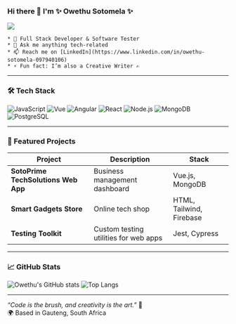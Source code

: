 ### Hi there 👋  I'm  ✨ Owethu Sotomela ✨

![](https://komarev.com/ghpvc/?username=OwethuSotomela&label=Owethu+Sotomela's+Profile+Views&color=ff69b4)

<!--  * 🔭 I’m currently working on "airbnbmernstack App" -->
<!--  * 👯 I’m looking to collaborate on Building IOS / Android apps -->
	* 🚀 Full Stack Developer & Software Tester  
    * 💬 Ask me anything tech-related  
    * 📫 Reach me on [LinkedIn](https://www.linkedin.com/in/owethu-sotomela-097940106)  
    * ⚡ Fun fact: I’m also a Creative Writer ✍️

---

### 🛠️ Tech Stack

![JavaScript](https://img.shields.io/badge/-JavaScript-F7DF1E?logo=javascript&logoColor=black&style=flat)
![Vue](https://img.shields.io/badge/-Vue.js-4FC08D?logo=vue.js&logoColor=white&style=flat)
![Angular](https://img.shields.io/badge/-Angular-DD0031?logo=angular&logoColor=white&style=flat)
![React](https://img.shields.io/badge/-React-61DAFB?logo=react&logoColor=black&style=flat)
![Node.js](https://img.shields.io/badge/-Node.js-339933?logo=node.js&logoColor=white&style=flat)
![MongoDB](https://img.shields.io/badge/-MongoDB-47A248?logo=mongodb&logoColor=white&style=flat)
![PostgreSQL](https://img.shields.io/badge/-PostgreSQL-336791?logo=postgresql&logoColor=white&style=flat)

---

### 📂 Featured Projects

| Project | Description | Stack |
|--------|-------------|--------|
| **SotoPrime TechSolutions Web App** | Business management dashboard | Vue.js, MongoDB |
| **Smart Gadgets Store** | Online tech shop | HTML, Tailwind, Firebase |
| **Testing Toolkit** | Custom testing utilities for web apps | Jest, Cypress |

---

### 📈 GitHub Stats

![Owethu's GitHub stats](https://github-readme-stats.vercel.app/api?username=owethusotomela&show_icons=true&theme=calm)
![Top Langs](https://github-readme-stats.vercel.app/api/top-langs/?username=owethusotomela&layout=compact&theme=calm)

---

_“Code is the brush, and creativity is the art.”_ 🎨  
🌍 Based in Gauteng, South Africa
